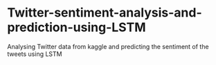 # Twitter-sentiment-analysis-and-prediction-using-LSTM
Analysing Twitter data from kaggle and predicting the sentiment of the tweets using LSTM
